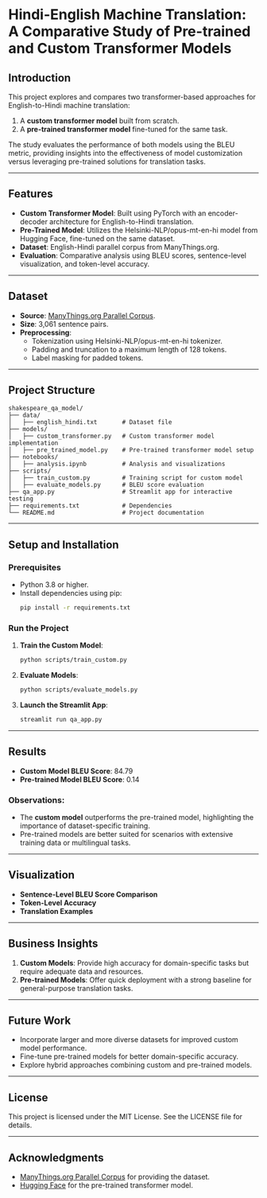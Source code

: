 
# Hindi-English Machine Translation: A Comparative Study of Pre-trained and Custom Transformer Models

## Introduction
This project explores and compares two transformer-based approaches for English-to-Hindi machine translation:  
1. A **custom transformer model** built from scratch.  
2. A **pre-trained transformer model** fine-tuned for the same task.

The study evaluates the performance of both models using the BLEU metric, providing insights into the effectiveness of model customization versus leveraging pre-trained solutions for translation tasks.

---

## Features
- **Custom Transformer Model**: Built using PyTorch with an encoder-decoder architecture for English-to-Hindi translation.  
- **Pre-Trained Model**: Utilizes the Helsinki-NLP/opus-mt-en-hi model from Hugging Face, fine-tuned on the same dataset.  
- **Dataset**: English-Hindi parallel corpus from ManyThings.org.  
- **Evaluation**: Comparative analysis using BLEU scores, sentence-level visualization, and token-level accuracy.  

---

## Dataset
- **Source**: [ManyThings.org Parallel Corpus](http://www.manythings.org/anki/).  
- **Size**: 3,061 sentence pairs.  
- **Preprocessing**:  
  - Tokenization using Helsinki-NLP/opus-mt-en-hi tokenizer.  
  - Padding and truncation to a maximum length of 128 tokens.  
  - Label masking for padded tokens.

---

## Project Structure
```
shakespeare_qa_model/
├── data/
│   ├── english_hindi.txt       # Dataset file
├── models/
│   ├── custom_transformer.py   # Custom transformer model implementation
│   ├── pre_trained_model.py    # Pre-trained transformer model setup
├── notebooks/
│   ├── analysis.ipynb          # Analysis and visualizations
├── scripts/
│   ├── train_custom.py         # Training script for custom model
│   ├── evaluate_models.py      # BLEU score evaluation
├── qa_app.py                   # Streamlit app for interactive testing
├── requirements.txt            # Dependencies
└── README.md                   # Project documentation
```

---

## Setup and Installation

### Prerequisites
- Python 3.8 or higher.
- Install dependencies using pip:  
  ```bash
  pip install -r requirements.txt
  ```

### Run the Project
1. **Train the Custom Model**:  
   ```bash
   python scripts/train_custom.py
   ```
2. **Evaluate Models**:  
   ```bash
   python scripts/evaluate_models.py
   ```
3. **Launch the Streamlit App**:  
   ```bash
   streamlit run qa_app.py
   ```

---

## Results
- **Custom Model BLEU Score**: 84.79  
- **Pre-trained Model BLEU Score**: 0.14  

### Observations:
- The **custom model** outperforms the pre-trained model, highlighting the importance of dataset-specific training.  
- Pre-trained models are better suited for scenarios with extensive training data or multilingual tasks.

---

## Visualization
- **Sentence-Level BLEU Score Comparison**  
- **Token-Level Accuracy**  
- **Translation Examples**  

---

## Business Insights
1. **Custom Models**: Provide high accuracy for domain-specific tasks but require adequate data and resources.  
2. **Pre-trained Models**: Offer quick deployment with a strong baseline for general-purpose translation tasks.

---

## Future Work
- Incorporate larger and more diverse datasets for improved custom model performance.  
- Fine-tune pre-trained models for better domain-specific accuracy.  
- Explore hybrid approaches combining custom and pre-trained models.

---

## License
This project is licensed under the MIT License. See the LICENSE file for details.

---

## Acknowledgments
- [ManyThings.org Parallel Corpus](http://www.manythings.org/anki/) for providing the dataset.  
- [Hugging Face](https://huggingface.co/) for the pre-trained transformer model.  
